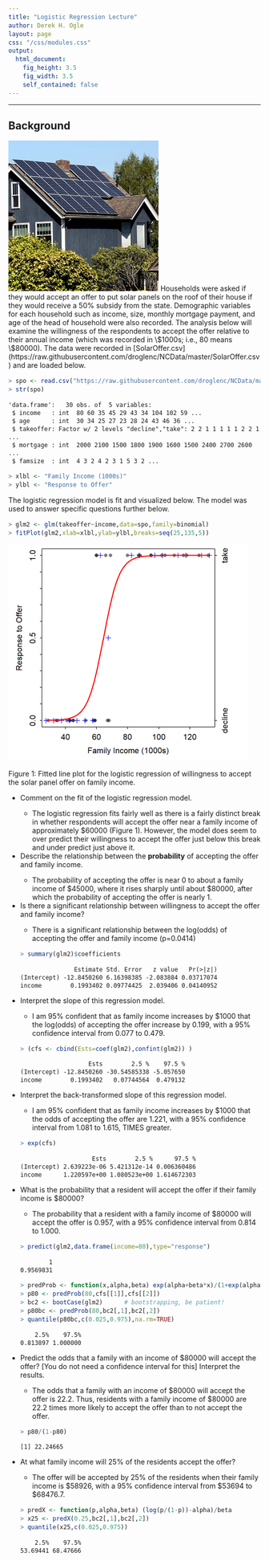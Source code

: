 ```yaml
---
title: "Logistic Regression Lecture"
author: Derek H. Ogle
layout: page
css: "/css/modules.css"
output:
  html_document:
    fig_height: 3.5
    fig_width: 3.5
    self_contained: false
---
```





----

## Background
<img src="../zimgs/solarpanel.jpg" alt="Solar Panel" class="img-right">
Households were asked if they would accept an offer to put solar panels on the roof of their house if they would receive a 50% subsidy from the state. Demographic variables for each household such as income, size, monthly mortgage payment, and age of the head of household were also recorded. The analysis below will examine the willingness of the respondents to accept the offer relative to their annual income (which was recorded in \$1000s; i.e., 80 means \$80000). The data were recorded in [SolarOffer.csv](https://raw.githubusercontent.com/droglenc/NCData/master/SolarOffer.csv) and are loaded below.

```r
> spo <- read.csv("https://raw.githubusercontent.com/droglenc/NCData/master/SolarOffer.csv")
> str(spo)
```

```
'data.frame':	30 obs. of  5 variables:
 $ income   : int  80 60 35 45 29 43 34 104 102 59 ...
 $ age      : int  30 34 25 27 23 28 24 43 46 36 ...
 $ takeoffer: Factor w/ 2 levels "decline","take": 2 2 1 1 1 1 1 2 2 1 ...
 $ mortgage : int  2000 2100 1500 1800 1900 1600 1500 2400 2700 2600 ...
 $ famsize  : int  4 3 2 4 2 3 1 5 3 2 ...
```

```r
> xlbl <- "Family Income (1000s)"
> ylbl <- "Response to Offer"
```

The logistic regression model is fit and visualized below. The model was used to answer specific questions further below.

```r
> glm2 <- glm(takeoffer~income,data=spo,family=binomial)
> fitPlot(glm2,xlab=xlbl,ylab=ylbl,breaks=seq(25,135,5))
```

<img src="Lecture_LogReg_SolarPanel_files/figure-html/unnamed-chunk-4-1.png" width="480" />

Figure  1: Fitted line plot for the logistic regression of willingness to accept the solar panel offer on family income.



<ul>
  <li>Comment on the fit of the logistic regression model.</li>
  <ul>
    <li>The logistic regression fits fairly well as there is a fairly distinct break in whether respondents will accept the offer near a family income of approximately $60000 (Figure  1). However, the model does seem to over predict their willingness to accept the offer just below this break and under predict just above it.</li>
  </ul>

  <li>Describe the relationship between the <strong>probability</strong> of accepting the offer and family income.</li>
  <ul>
    <li>The probability of accepting the offer is near 0 to about a family income of $45000, where it rises sharply until about $80000, after which the probability of accepting the offer is nearly 1.</li>
  </ul>
  
  <li>Is there a significant relationship between willingness to accept the offer and family income?</li>
  <ul>
    <li>There is a significant relationship between the log(odds) of accepting the offer and family income (p=0.0414)</li>
  </ul>


```r
> summary(glm2)$coefficients
```

```
               Estimate Std. Error   z value   Pr(>|z|)
(Intercept) -12.8450260 6.16398385 -2.083884 0.03717074
income        0.1993402 0.09774425  2.039406 0.04140952
```
  
  <li>Interpret the slope of this regression model.</li>
  <ul>
    <li>I am 95% confident that as family income increases by $1000 that the log(odds) of accepting the offer increase by 0.199, with a 95% confidence interval from 0.077 to 0.479.</li>
  </ul>


```r
> (cfs <- cbind(Ests=coef(glm2),confint(glm2)) )
```

```
                   Ests        2.5 %    97.5 %
(Intercept) -12.8450260 -30.54585338 -5.057650
income        0.1993402   0.07744564  0.479132
```

  <li>Interpret the back-transformed slope of this regression model.</li>
  <ul>
    <li>I am 95% confident that as family income increases by $1000 that the odds of accepting the offer are 1.221, with a 95% confidence interval from 1.081 to 1.615, TIMES greater.</li>
  </ul>
  

```r
> exp(cfs)
```

```
                    Ests        2.5 %      97.5 %
(Intercept) 2.639223e-06 5.421312e-14 0.006360486
income      1.220597e+00 1.080523e+00 1.614672303
```



  
  <li>What is the probability that a resident will accept the offer if their family income is $80000?</li>
  <ul>
    <li>The probability that a resident with a family income of $80000 will accept the offer is 0.957, with a 95% confidence interval from 0.814 to 1.000.</li>
  </ul>


```r
> predict(glm2,data.frame(income=80),type="response")
```

```
        1 
0.9569831 
```

```r
> predProb <- function(x,alpha,beta) exp(alpha+beta*x)/(1+exp(alpha+beta*x))
> p80 <- predProb(80,cfs[[1]],cfs[[2]])
> bc2 <- bootCase(glm2)      # bootstrapping, be patient!
> p80bc <- predProb(80,bc2[,1],bc2[,2])
> quantile(p80bc,c(0.025,0.975),na.rm=TRUE)
```

```
    2.5%    97.5% 
0.813897 1.000000 
```

  <li>Predict the odds that a family with an income of $80000 will accept the offer? [You do not need a confidence interval for this] Interpret the results.</li>
  <ul>
    <li>The odds that a family with an income of $80000 will accept the offer is 22.2. Thus, residents with a family income of $80000 are 22.2 times more likely to accept the offer than to not accept the offer.</li>
  </ul>


```r
> p80/(1-p80)
```

```
[1] 22.24665
```



  <li>At what family income will 25% of the residents accept the offer?</li>
  <ul>
    <li>The offer will be accepted by 25% of the residents when their family income is $58926, with a 95% confidence interval from $53694 to $68476.7.</li>
  </ul>
  

```r
> predX <- function(p,alpha,beta) (log(p/(1-p))-alpha)/beta
> x25 <- predX(0.25,bc2[,1],bc2[,2])
> quantile(x25,c(0.025,0.975))
```

```
    2.5%    97.5% 
53.69441 68.47666 
```

</ul>
